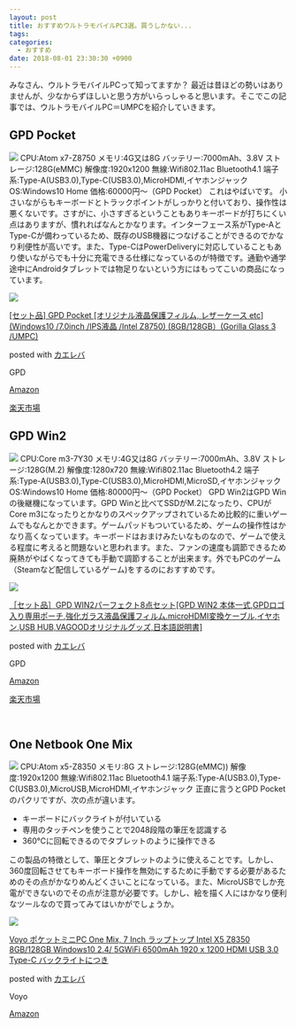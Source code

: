 ```yaml
---
layout: post
title: おすすめウルトラモバイルPC3選。買うしかない...
tags:
categories:
  - おすすめ
date: 2018-08-01 23:30:30 +0900
---
```


みなさん、ウルトラモバイルPCって知ってますか？ 最近は昔ほどの勢いはありませんが、少なからずほしいと思う方がいらっしゃると思います。そこでこの記事では、ウルトラモバイルPC＝UMPCを紹介していきます。

GPD Pocket
----------

![](../../../../images/2018/07/gpdpocket.png) CPU:Atom x7-Z8750 メモリ:4G又は8G バッテリー:7000mAh、3.8V ストレージ:128G(eMMC) 解像度:1920x1200 無線:Wifi802.11ac Bluetooth4.1 端子系:Type-A(USB3.0),Type-C(USB3.0),MicroHDMI,イヤホンジャック OS:Windows10 Home 価格:60000円～（GPD Pocket） これはやばいです。 小さいながらもキーボードとトラックポイントがしっかりと付いており、操作性は悪くないです。さすがに、小さすぎるということもありキーボードが打ちにくい点はありますが、慣れればなんとかなります。インターフェース系がType-AとType-Cが備わっているため、既存のUSB機器につなげることができるのでかなり利便性が高いです。また、Type-CはPowerDeliveryに対応していることもあり使いながらでも十分に充電できる仕様になっているのが特徴です。通勤や通学途中にAndroidタブレットでは物足りないという方にはもってこいの商品になっています。

[![](https://images-fe.ssl-images-amazon.com../../../../images/I/41Q%2ByYGiTsL._SL160_.jpg)](https://amzn.to/2n1nhDy)

[\[セット品\] GPD Pocket \[オリジナル液晶保護フィルム, レザーケース etc\] (Windows10 /7.0inch /IPS液晶 /Intel Z8750) (8GB/128GB）(Gorilla Glass 3 /UMPC)](https://amzn.to/2n1nhDy)

posted with [カエレバ](https://kaereba.com)

GPD

[Amazon](https://amzn.to/2n1nhDy)

[楽天市場](https://a.r10.to/hvXcRc)

GPD Win2
--------

![](../../../../images/2018/08/gpdwin2.png) CPU:Core m3-7Y30 メモリ:4G又は8G バッテリー:7000mAh、3.8V ストレージ:128G(M.2) 解像度:1280x720 無線:Wifi802.11ac Bluetooth4.2 端子系:Type-A(USB3.0),Type-C(USB3.0),MicroHDMI,MicroSD,イヤホンジャック OS:Windows10 Home 価格:80000円～（GPD Pocket） GPD Win2はGPD Winの後継機になっています。GPD Winと比べてSSDがM.2になったり、CPUがCore m3になったりとかなりのスペックアップされているため比較的に重いゲームでもなんとかできます。ゲームパッドもついているため、ゲームの操作性はかなり高くなっています。キーボードはおまけみたいなものなので、ゲームで使える程度に考えると問題ないと思われます。また、ファンの速度も調節できるため廃熱がやばくなってきても手動で調節することが出来ます。外でもPCのゲーム（Steamなど配信しているゲーム)をするのにおすすめです。  

[![](https://images-fe.ssl-images-amazon.com../../../../images/I/51MThnxL5VL._SL160_.jpg)](https://www.amazon.co.jp/exec/obidos/ASIN/B07DVZDHFY/yonedayuto-22/)

[［セット品］GPD WIN2パーフェクト8点セット\[GPD WIN2 本体一式,GPDロゴ入り専用ポーチ,強化ガラス液晶保護フィルム.microHDMI変換ケーブル,イヤホン,USB HUB,VAGOODオリジナルグッズ,日本語説明書\]](https://amzn.to/2v8BZgK)

posted with [カエレバ](https://kaereba.com)

GPD

[Amazon](https://amzn.to/2v8BZgK)

[楽天市場](https://a.r10.to/hzqlP0)

 

One Netbook One Mix
-------------------

![](../../../../images/2018/08/One-Netbook-One-Mix.png) CPU:Atom x5-Z8350 メモリ:8G ストレージ:128G(eMMC)) 解像度:1920x1200 無線:Wifi802.11ac Bluetooth4.1 端子系:Type-A(USB3.0),Type-C(USB3.0),MicroUSB,MicroHDMI,イヤホンジャック 正直に言うとGPD Pocketのパクリですが、次の点が違います。

*   キーボードにバックライトが付いている
*   専用のタッチペンを使うことで2048段階の筆圧を認識する
*   360℃に回転できるのでタブレットのように操作できる

この製品の特徴として、筆圧とタブレットのように使えることです。しかし、360度回転させてもキーボード操作を無効にするために手動でする必要があるためのその点がかなりめんどくさいことになっている。また、MicroUSBでしか充電ができないのでその点が注意が必要です。しかし、絵を描く人にはかなり便利なツールなので買ってみてはいかがでしょうか。

[![](https://images-fe.ssl-images-amazon.com../../../../images/I/51sN6MulDTL._SL160_.jpg)](https://amzn.to/2O146oU)

[Voyo ポケットミニPC One Mix, 7 Inch ラップトップ Intel X5 Z8350 8GB/128GB Windows10 2.4/ 5GWiFi 6500mAh 1920 x 1200 HDMI USB 3.0 Type-C バックライトにつき](https://www.amazon.co.jp/exec/obidos/ASIN/B07F9ZD3TZ/yonedayuto-22/)

posted with [カエレバ](https://kaereba.com)

Voyo

[Amazon](https://amzn.to/2O146oU)